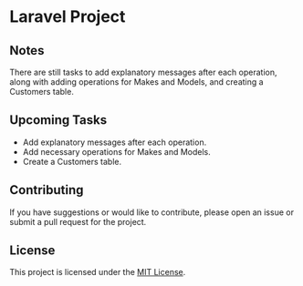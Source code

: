 # Laravel Project

## Notes

There are still tasks to add explanatory messages after each operation, along with adding operations for Makes and Models, and creating a Customers table.

## Upcoming Tasks

- Add explanatory messages after each operation.
- Add necessary operations for Makes and Models.
- Create a Customers table.

## Contributing

If you have suggestions or would like to contribute, please open an issue or submit a pull request for the project.

## License

This project is licensed under the [MIT License](https://opensource.org/licenses/MIT).
